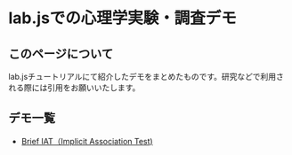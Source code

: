 # lab.jsでの心理学実験・調査デモ
## このページについて
lab.jsチュートリアルにて紹介したデモをまとめたものです。研究などで利用される際には引用をお願いいたします。
## デモ一覧
 * [Brief IAT（Implicit Association Test)](BIAT/)